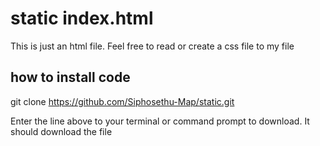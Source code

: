 # static index.html

This is just an html file. Feel free to read or create a css file to my file

## how to install code
git clone https://github.com/Siphosethu-Map/static.git

Enter the line above to your terminal or command prompt to download.
It should download the file
